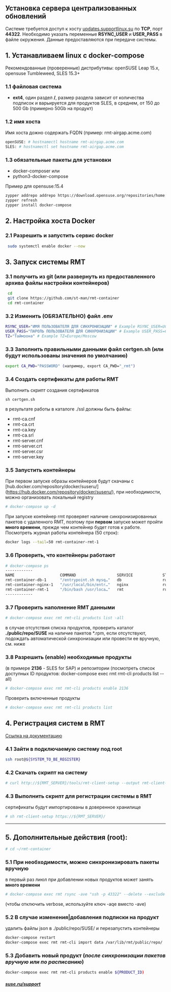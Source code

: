 
## Установка сервера централизованных обновлений

Системе требуется доступ к хосту [updates.supportlinux.su](updates.supportlinux.su) по **TCP**, порт **44322**.
Необходимо указать переменные  **RSYNC_USER** и **USER_PASS** в файле окружения.
Данные предоставляются при передаче системы.

## 1. Устанавливаем linux с docker-compose
Рекомендованные (проверенные) дистрибутивы: openSUSE Leap 15.x, opensuse Tumbleweed, SLES 15.3+

### 1.1 файловая система
* **ext4**, один раздел **/**, размер раздела зависит от количества подписок и варьируется для продуктов SLES, в среднем, от 150 до 500 Gb (примерно 50Gb на продукт)

### 1.2 имя хоста
 Имя хоста дожно содержать FQDN (пример: rmt-airgap.acme.com)
```bash
openSUSE: # hostnamectl hostname rmt-airgap.acme.com
SLES: # hostnamectl set hostname rmt-airgap.acme.com
```
### 1.3 обязательные пакеты для установки
* docker-composer
или
* python3-docker-compose

Пример для opensuse:15.4
```bash
zypper addrepo addrepo https://download.opensuse.org/repositories/home:predivan:podman/15.4/home:predivan:podman.repo
zypper refresh
zypper install docker-compose
```
## 2. Настройка хоста Docker
### 2.1 Разрешить и запустить сервис docker
```bash 
 sudo systemctl enable docker --now
```
## 3. Запуск системы RMT
### 3.1 получить из git (или развернуть из предоставленного архива файлы настройки контейнеров)
```bash
 cd
 git clone https://github.com/st-man/rmt-container
 cd rmt-container
```
### 3.2 Изменить (ОБЯЗАТЕЛЬНО) файл .env
```bash
RSYNC_USER="ИМЯ ПОЛЬЗОВАТЕЛЯ ДЛЯ СИНХРОНИЗАЦИИ" # Example RSYNC_USER=UC2724859
USER_PASS="ПАРОЛЬ ПОЛЬЗОВАТЕЛЯ ДЛЯ СИНХРОНИЗАЦИИ" # Example USER_PASS=6A9b500j
TZ="Таймзона" # Example TZ=Europe/Moscow
```
### 3.3 Заполнить правильными данными файл certgen.sh (или будут использованы значения по умолчанию)
```bash
export CA_PWD="PASSWORD" (например, export CA_PWD="_rmt")
```
### 3.4 Создать сертификаты для работы RMT
Выполнить скрипт создания сертификатов
```
sh certgen.sh
```
в результате работы в каталоге ./ssl должны быть файлы:
* rmt-ca.cnf
* rmt-ca.crt
* rmt-ca.key
* rmt-ca.srl
* rmt-server.cnf
* rmt-server.crt
* rmt-server.csr
* rmt-server.key

### 3.5 Запустить контейнеры
При первом запуске образы контейнеров будут скачаны с [hub.docker.com/repository/docker/suseru/] (https://hub.docker.com/repository/docker/suseru/), при необходимости, можно организовать локальный registry 
```bash
# docker-compose up -d
```
При запуске контейнер rmt проверяет наличие синхронизированных пакетов с удаленного RMT, поэтому при **первом** запуске может пройти **много времени**, прежде чем контейнер будет готов к работе. Посмотреть журнал работы контейнера (50 строк):
```bash
docker logs --tail=50 rmt-container-rmt-1 
```
### 3.6 Проверить, что контейнеры работают
```bash
# docker-compose ps
------------
NAME                    COMMAND                  SERVICE             STATUS              PORTS
rmt-container-db-1      "/entrypoint.sh mysq…"   db                  running             3306/tcp
rmt-container-nginx-1   "/usr/local/bin/entr…"   nginx               running             0.0.0.0:80->80/tcp, :::80->80/tcp, 0.0.0.0:443->443/tcp, :::443->443/tcp
rmt-container-rmt-1     "/bin/bash /usr/loca…"   rmt                 running   
------------
```
### 3.7 Проверить наполнение RMT данными
```bash
# docker-compose exec rmt rmt-cli products list -all
```
в случае отсутствия списка продуктов, проверить каталог **./public/repo/SUSE** на наличие пакетов *.rpm, если отсутствуют, подождать автоматической синхронизации или провести ее вручную, см. ниже

### 3.8 Разрешить (enable) необходимые продукты
(в примере **2136** - SLES for SAP) и репозитории (посмотреть список доступных ID продуктов: docker-compose exec rmt rmt-cli products list --all)
```bash
# docker-compose exec rmt rmt-cli products enable 2136
```
Проверить включенные продукты
```bash
# docker-compose exec rmt rmt-cli products list
```
## 4. Регистрация систем в RMT
[Ссылка на документацию](https://documentation.suse.com/sles/15-SP4/html/SLES-all/cha-rmt-client.html#sec-rmt-client-clientsetupscript)

### 4.1 Зайти в подключаемую систему под root
```bash
ssh root@${SYSTEM_TO_BE_REGISTER}
```
### 4.2 Скачать скрипт на систему
```bash
# curl http://${RMT_SERVER}/tools/rmt-client-setup --output rmt-client-setup
```
### 4.3 Выполнить скрипт для регистрации системы в RMT
сертификаты будут импортированы в доверенное хранилище
```bash
# sh rmt-client-setup https://${RMT_SERVER}/
```
-------------------------------------------
## 5. Дополнительные действия (root):
```bash
# cd ~/rmt-container
```
### 5.1 При необходимости, можно синхронизировать пакеты вручную
в первый раз лиюл при добавлении новых продуктов может занять **много времени**
```bash
# docker-compose exec rmt rsync -ave "ssh -p 43322" --delete --exclude '*.json' ${RSYNC_USER}@${RMT_REMOTE_HOST}:/var/lib/rmt/public/* /var/lib/rmt/public 
```
(чтобы отключить verbose, используйте ключ -aqe вместо -ave)

### 5.2 В случае изменения|добавления подписки на продукт
удалить файлы json в ./public/repo/SUSE/ и перезапустить контейнеры
```bash
docker-compose restart
docker-compose exec rmt rmt-cli import data /var/lib/rmt/public/repo/
```
### 5.3 Добавить новый продукт (*после синхронизации пакетов вручную или по расписанию*)
```bash
docker-compose exec rmt rmt-cli products enable ${PRODUCT_ID)
```

##### [suse.ru/support](https://suse.ru/support)
